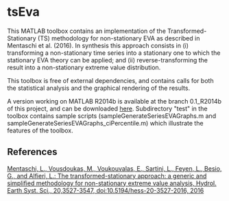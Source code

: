 # tsEva #

This MATLAB toolbox contains an implementation of the Transformed-Stationary (TS) methodology for non-stationary EVA as described in Mentaschi et al. (2016). In synthesis this approach consists in (i) transforming a non-stationary time series into a stationary one to which the stationary EVA theory can be applied; and (ii) reverse-transforming the result into a non-stationary extreme value distribution.

This toolbox is free of external dependencies, and contains calls for both the statistical analysis and the graphical rendering of the results.

A version working on MATLAB R2014b is available at the branch 0.1_R2014b of this project, and can be downloaded [here](https://github.com/menta78/tsEva/archive/0.1_R2014b.zip).
Subdirectory "test" in the toolbox contains sample scripts (sampleGenerateSeriesEVAGraphs.m and sampleGenerateSeriesEVAGraphs_ciPercentile.m) which illustrate the features of the toolbox.

## References ##
[Mentaschi, L., Vousdoukas, M., Voukouvalas, E., Sartini, L., Feyen, L., Besio, G., and Alfieri, L.: The transformed-stationary approach: a generic and simplified methodology for non-stationary extreme value analysis, Hydrol. Earth Syst. Sci., 20,3527-3547, doi:10.5194/hess-20-3527-2016, 2016](http://www.hydrol-earth-syst-sci.net/20/3527/2016/)
